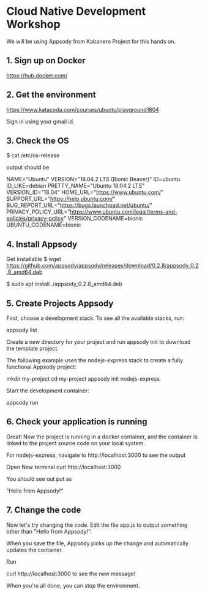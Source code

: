 # Cloud Native Development Workshop

We will be using Appsody from Kabanero Project for this hands on.

## 1. Sign up on Docker
https://hub.docker.com/

## 2. Get the environment

https://www.katacoda.com/courses/ubuntu/playground1804

Sign in using your gmail id.


## 3. Check the OS

$ cat /etc/os-release

output should be

NAME="Ubuntu"
VERSION="18.04.2 LTS (Bionic Beaver)"
ID=ubuntu
ID_LIKE=debian
PRETTY_NAME="Ubuntu 18.04.2 LTS"
VERSION_ID="18.04"
HOME_URL="https://www.ubuntu.com/"
SUPPORT_URL="https://help.ubuntu.com/"
BUG_REPORT_URL="https://bugs.launchpad.net/ubuntu/"
PRIVACY_POLICY_URL="https://www.ubuntu.com/legal/terms-and-policies/privacy-policy"
VERSION_CODENAME=bionic
UBUNTU_CODENAME=bionic



## 4. Install Appsody

Get installable
$ wget https://github.com/appsody/appsody/releases/download/0.2.8/appsody_0.2.8_amd64.deb

$ sudo apt install ./appsody_0.2.8_amd64.deb

	

## 5. Create Projects Appsody


First, choose a development stack. To see all the available stacks, run:

appsody list

Create a new directory for your project and run appsody init <stack> to download the template project. 

The following example uses the nodejs-express stack to create a fully functional Appsody project:

mkdir my-project
cd my-project
appsody init nodejs-express

Start the development container:

appsody run

## 6. Check your application is running



Great! Now the project is running in a docker container, and the container is linked to the project source code on your local system. 

For nodejs-express, navigate to http://localhost:3000 to see the output

Open New terminal
curl http://localhost:3000

You should see out put as

"Hello from Appsody!"

## 7. Change the code

Now let's try changing the code. Edit the file app.js to output something other than "Hello from Appsody!". 

When you save the file, Appsody picks up the change and automatically updates the container. 

Run

curl http://localhost:3000 to see the new message!


When you're all done, you can stop the environment.


